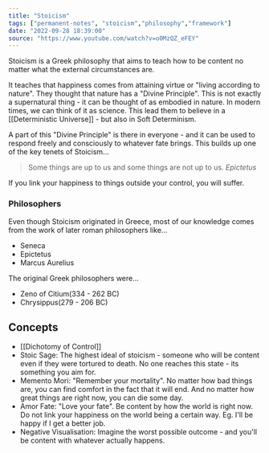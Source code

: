 ```yaml
---
title: "Stoicism"
tags: ["permanent-notes", "stoicism","philosophy","framework"]
date: "2022-09-28 18:39:00"
source: "https://www.youtube.com/watch?v=o0MzQZ_eFEY"
---
```


Stoicism is a Greek philosophy that aims to teach how to be content no matter what the external circumstances are.

It teaches that happiness comes from attaining virtue or "living according to nature". They thought that nature has a "Divine Principle". This is not exactly a supernatural thing - it can be thought of as embodied in nature. In modern times, we can think of it as science. This lead them to believe in a [[Deterministic Universe]] - but also in Soft Determinism.

A part of this "Divine Principle" is there in everyone - and it can be used to respond freely and consciously to whatever fate brings. This builds up one of the key tenets of Stoicism...

> Some things are up to us and some things are not up to us.
> *Epictetus*

If you link your happiness to things outside your control, you will suffer. 

### Philosophers

Even though Stoicism originated in Greece, most of our knowledge comes from the work of later roman philosophers like...

- Seneca
- Epictetus
- Marcus Aurelius

The original Greek philosophers were...

- Zeno of Citium(334 - 262 BC)
- Chrysippus(279 - 206 BC)

## Concepts
- [[Dichotomy of Control]]
- Stoic Sage: The highest ideal of stoicism - someone who will be content even if they were tortured to death. No one reaches this state - its something you aim for.
- Memento Mori: "Remember your mortality". No matter how bad things are, you can find comfort in the fact that it will end. And no matter how great things are right now, you can die some day.
- Amor Fate: "Love your fate". Be content by how the world is right now. Do not link your happiness on the world being a certain way. Eg. I'll be happy if I get a better job.
- Negative Visualisation: Imagine the worst possible outcome - and you'll be content with whatever actually happens.